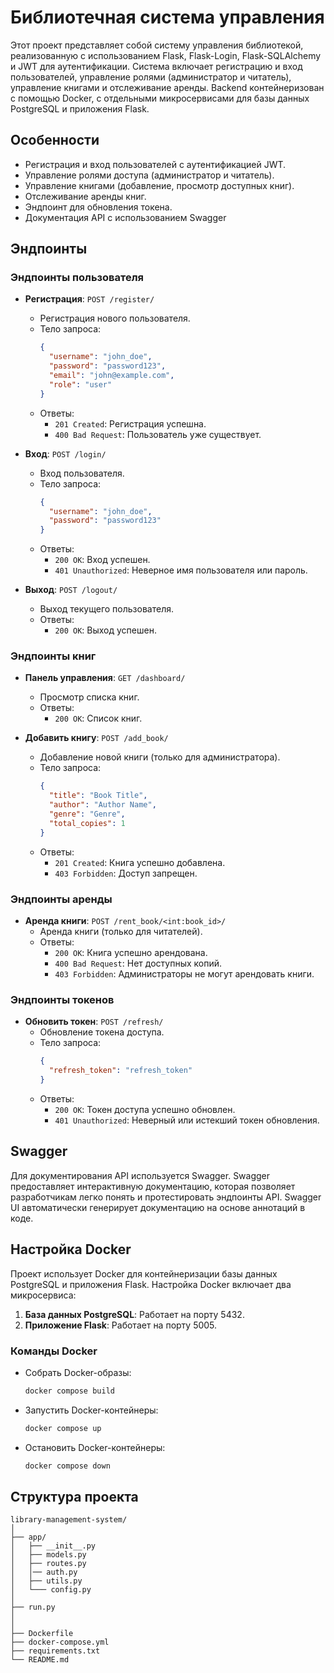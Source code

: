 # Библиотечная система управления

Этот проект представляет собой систему управления библиотекой, реализованную с использованием Flask, Flask-Login, Flask-SQLAlchemy и JWT для аутентификации. Система включает регистрацию и вход пользователей, управление ролями (администратор и читатель), управление книгами и отслеживание аренды. Backend контейнеризован с помощью Docker, с отдельными микросервисами для базы данных PostgreSQL и приложения Flask.

## Особенности

- Регистрация и вход пользователей с аутентификацией JWT.
- Управление ролями доступа (администратор и читатель).
- Управление книгами (добавление, просмотр доступных книг).
- Отслеживание аренды книг.
- Эндпоинт для обновления токена.
- Документация API с использованием Swagger

## Эндпоинты

### Эндпоинты пользователя

- **Регистрация**: `POST /register/`
  - Регистрация нового пользователя.
  - Тело запроса:
    ```json
    {
      "username": "john_doe",
      "password": "password123",
      "email": "john@example.com",
      "role": "user"
    }
    ```
  - Ответы:
    - `201 Created`: Регистрация успешна.
    - `400 Bad Request`: Пользователь уже существует.

- **Вход**: `POST /login/`
  - Вход пользователя.
  - Тело запроса:
    ```json
    {
      "username": "john_doe",
      "password": "password123"
    }
    ```
  - Ответы:
    - `200 OK`: Вход успешен.
    - `401 Unauthorized`: Неверное имя пользователя или пароль.

- **Выход**: `POST /logout/`
  - Выход текущего пользователя.
  - Ответы:
    - `200 OK`: Выход успешен.

### Эндпоинты книг

- **Панель управления**: `GET /dashboard/`
  - Просмотр списка книг.
  - Ответы:
    - `200 OK`: Список книг.

- **Добавить книгу**: `POST /add_book/`
  - Добавление новой книги (только для администратора).
  - Тело запроса:
    ```json
    {
      "title": "Book Title",
      "author": "Author Name",
      "genre": "Genre",
      "total_copies": 1
    }
    ```
  - Ответы:
    - `201 Created`: Книга успешно добавлена.
    - `403 Forbidden`: Доступ запрещен.

### Эндпоинты аренды

- **Аренда книги**: `POST /rent_book/<int:book_id>/`
  - Аренда книги (только для читателей).
  - Ответы:
    - `200 OK`: Книга успешно арендована.
    - `400 Bad Request`: Нет доступных копий.
    - `403 Forbidden`: Администраторы не могут арендовать книги.

### Эндпоинты токенов

- **Обновить токен**: `POST /refresh/`
  - Обновление токена доступа.
  - Тело запроса:
    ```json
    {
      "refresh_token": "refresh_token"
    }
    ```
  - Ответы:
    - `200 OK`: Токен доступа успешно обновлен.
    - `401 Unauthorized`: Неверный или истекший токен обновления.

## Swagger

Для документирования API используется Swagger. Swagger предоставляет интерактивную документацию, которая позволяет разработчикам легко понять и протестировать эндпоинты API. Swagger UI автоматически генерирует документацию на основе аннотаций в коде.

## Настройка Docker

Проект использует Docker для контейнеризации базы данных PostgreSQL и приложения Flask. Настройка Docker включает два микросервиса:

1. **База данных PostgreSQL**: Работает на порту 5432.
2. **Приложение Flask**: Работает на порту 5005.

### Команды Docker

- Собрать Docker-образы:
  ```sh
  docker compose build 
  ```

- Запустить Docker-контейнеры:
  ```sh
  docker compose up
  ```

- Остановить Docker-контейнеры:
  ```sh
  docker compose down
  ```

## Структура проекта

```
library-management-system/
│
├── app/
│   ├── __init__.py
│   ├── models.py
│   ├── routes.py
│   │── auth.py
│   ├── utils.py
│   └─── config.py
│
├── run.py
│   
│
├── Dockerfile
├── docker-compose.yml
├── requirements.txt
└── README.md
```
